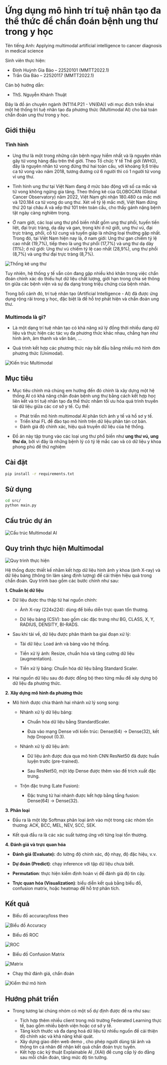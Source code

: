 # Ứng dụng mô hình trí tuệ nhân tạo đa thể thức để chẩn đoán bệnh ung thư trong y học

Tên tiếng Anh: Applying multimodal artificial intelligence to cancer diagnosis in medical science

Sinh viên thực hiện:
- Đinh Huỳnh Gia Bảo – 22520101 (MMTT2022.1)
- Trần Gia Bảo – 22520117 (MMTT2022.1)

Cán bộ hướng dẫn: 
- ThS. Nguyễn Khánh Thuật 

Đây là đồ án chuyên ngành (NT114.P21 - VN(ĐA)) với mục đích triển khai một hệ thống trí tuệ nhân tạo đa phương thức (Multimodal AI) cho bài toán chẩn đoán ung thư trong y học.

## Giới thiệu

### Tình hình

- Ung thư là một trong những căn bệnh nguy hiểm nhất và là nguyên nhân gây tử vong hàng đầu trên thế giới. Theo Tổ chức Y tế Thế giới (WHO), đây là nguyên nhân tử vong đứng thứ hai toàn cầu, với khoảng 9,6 triệu ca tử vong vào năm 2018, tương đương cứ 6 người thì có 1 người tử vong vì ung thư. 

- Tình hình ung thư tại Việt Nam đang ở mức báo động với số ca mắc và tử vong không ngừng gia tăng. Theo thống kê của GLOBOCAN (Global Cancer Observatory) năm 2022, Việt Nam ghi nhận 180.480 ca mắc mới và 120.184 ca tử vong do ung thư. Xét về tỷ lệ mắc mới, Việt Nam đứng thứ 20 tại châu Á và xếp thứ 101 trên toàn cầu, cho thấy gánh nặng bệnh tật ngày càng nghiêm trọng.

- Ở nam giới, các loại ung thư phổ biến nhất gồm ung thư phổi, tuyến tiền liệt, đại trực tràng, dạ dày và gan, trong khi ở nữ giới, ung thư vú, đại trực tràng, phổi, cổ tử cung và tuyến giáp là những loại thường gặp nhất. Trong đó, tại Việt Nam hiện nay là, ở nam giới: Ung thư gan chiếm tỷ lệ cao nhất (19,7%), tiếp theo là ung thư phổi (17,7%) và ung thư dạ dày (11%); ở nữ giới: Ung thư vú chiếm tỷ lệ cao nhất (28,9%), ung thư phổi (8,7%) và ung thư đại trực tràng (8,7%).

![Thống kê ung thư](/asset/docs-img/cancer-statistic.png)

Tuy nhiên, hệ thống y tế vẫn còn đang gặp nhiều khó khăn trong việc chẩn đoán chính xác do thiếu hụt dữ liệu chất lượng, giới hạn trong chia sẻ thông tin giữa các bệnh viện và sự đa dạng trong triệu chứng của bệnh nhân.

Trong bối cảnh đó, trí tuệ nhân tạo (Artificial Intelligence - AI) đã được ứng dụng rộng rãi trong y học, đặc biệt là để hỗ trợ phát hiện và chẩn đoán ung thư. 

### Multimoda là gì?

- Là một dạng trí tuệ nhân tạo có khả năng xử lý đồng thời nhiều dạng dữ liệu và thực hiện các tác vụ đa phương thức khác nhau, chẳng hạn như hình ảnh, âm thanh và văn bản, …

- Quá trình kết hợp các phương thức này bắt đầu bằng nhiều mô hình đơn phương thức (Unimodal).

![Kiến trúc Multimodal](./asset/docs-img/multimodal-structure.png)

## Mục tiêu

- Mục tiêu chính mà chúng em hướng đến đó chính là xây dựng một hệ thống AI có khả năng chẩn đoán bệnh ung thư bằng cách kết hợp học liên kết và trí tuệ nhân tạo đa thể thức nhằm tối ưu hóa quá trình truyền tải dữ liệu giữa các cơ sở y tế. Cụ thể:

    - Phát triển mô hình multimodal AI phân tích ảnh y tế và hồ sơ y tế.
    - Triển khai FL để đào tạo mô hình trên dữ liệu phân tán cơ bản.
    - Đánh giá độ chính xác, hiệu quả truyền dữ liệu của hệ thống.

- Đồ án này tập trung vào các loại ung thư phổ biến như **ung thư vú, ung thư da**, bởi vì đây là những bệnh lý có tỷ lệ mắc cao và có dữ liệu y khoa phong phú để thử nghiệm

## Cài đặt

```bash
pip install -r requirements.txt
```

## Sử dụng

```bash
cd src/
python main.py
```

## Cấu trúc dự án

![Cấu trúc Multimodal AI](./asset/docs-img/project-structure.png)

## Quy trình thực hiện Multimodal

![Quy trình thực hiện](./asset/docs-img/multimodal-workflow.png)

Hệ thống được thiết kế nhằm kết hợp dữ liệu hình ảnh y khoa (ảnh X-ray) và dữ liệu bảng (thông tin lâm sàng định lượng) để cải thiện hiệu quả trong chẩn đoán. Quy trình bao gồm các bước chính như sau:

**1. Chuẩn bị dữ liệu**

- Dữ liệu được thu thập từ hai nguồn chính:

    - Ảnh X-ray (224x224): dùng để biểu diễn trực quan tổn thương.
    
    - Dữ liệu bảng (CSV): bao gồm các đặc trưng như BG, CLASS, X, Y, RADIUS, DENSITY, BI-RADS.

- Sau khi tải về, dữ liệu được phân thành ba giai đoạn xử lý:

    - Tải dữ liệu: Load ảnh và bảng vào hệ thống.

    - Tiền xử lý ảnh: Resize, chuẩn hóa và tăng cường dữ liệu (augmentation).
    
    - Tiền xử lý bảng: Chuẩn hóa dữ liệu bằng Standard Scaler.

- Hai nguồn dữ liệu sau đó được đồng bộ theo từng mẫu để xây dựng bộ dữ liệu đa phương thức.

**2. Xây dựng mô hình đa phương thức**

- Mô hình được chia thành hai nhánh xử lý song song:

    - Nhánh xử lý dữ liệu bảng:

        - Chuẩn hóa dữ liệu bằng StandardScaler.

        - Đưa vào mạng Dense với kiến trúc: Dense(64) → Dense(32), kết hợp Dropout (0.3).

    - Nhánh xử lý dữ liệu ảnh:

        - Dữ liệu ảnh được đưa qua mô hình CNN ResNet50 đã được huấn luyện trước (pre-trained).

        - Sau ResNet50, một lớp Dense được thêm vào để trích xuất đặc trưng.

    - Trộn đặc trưng (Late Fusion):

        - Đặc trưng từ hai nhánh được kết hợp bằng tầng fusion: Dense(64) → Dense(32).

**3. Phân loại**

- Đầu ra là một lớp Softmax phân loại ảnh vào một trong các nhóm tổn thương: ACK, BCC, MEL, NEV, SCC, SEK.

- Kết quả đầu ra là các xác suất tương ứng với từng loại tổn thương.

**4. Đánh giá và trực quan hóa**

- **Đánh giá (Evaluate):** đo lường độ chính xác, độ nhạy, độ đặc hiệu, v.v.

- **Dự đoán (Predict)**: chạy inference với tập dữ liệu chưa biết.

- **Permutation**: thực hiện kiểm định hoán vị để đánh giá độ tin cậy.

- **Trực quan hóa (Visualization)**: biểu diễn kết quả bằng biểu đồ, confusion matrix, hoặc heatmap để hỗ trợ phân tích.

## Kết quả

- Biểu đồ accuracy/loss theo 

![Biểu đồ Accuracy](./asset/docs-img/Acuracy_loss.png)

- Biểu đồ ROC

![ROC](./asset/docs-img/ROC.png)

- Biểu đồ Confusion Matrix

![Matrix](./asset/docs-img/Confusion_matrix.png)

- Chạy thử đánh giá, chẩn đoán

![Kiểm thử mô hình](./asset/docs-img/test.png)

## Hướng phát triển

- Trong tương lai chúng nhóm có một số dự định được đề ra như sau:

    - Tích hợp thêm nhiều client trong môi trường Federated Learning thực tế, bao gồm nhiều bệnh viện hoặc cơ sở y tế.
    - Tăng kích thước và đa dạng hoá dữ liệu từ nhiều nguồn để cải thiện độ chính xác và khả năng khái quát.
    - Xây dựng giao diện web demo , cho phép người dùng tải ảnh và thông tin cá nhân để nhận kết quả chẩn đoán trực tuyến.
    - Kết hợp các kỹ thuật Explainable AI ,(XAI) để cung cấp lý do đằng sau mỗi chẩn đoán, tăng mức độ tin tưởng.